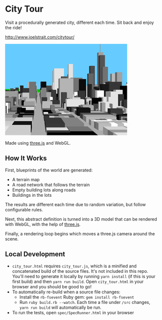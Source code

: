# City Tour

Visit a procedurally generated city, different each time. Sit back and enjoy the ride!

<http://www.joelstrait.com/citytour/>

<img src="city_tour.gif" width="400" />

Made using [three.js](http://threejs.org) and WebGL.


## How It Works

First, blueprints of the world are generated:

* A terrain map
* A road network that follows the terrain
* Empty building lots along roads
* Buildings in the lots

The results are different each time due to random variation, but follow configurable rules.

Next, this abstract definition is turned into a 3D model that can be rendered with WebGL, with the help of [three.js](http://threejs.org).

Finally, a rendering loop begins which moves a three.js camera around the scene.


## Local Development

* `city_tour.html` requires `city_tour.js`, which is a minified and concatenated build of the source files. It's not included in this repo. You'll need to generate it locally by running `yarn install` (if this is your first build) and then `yarn run build`. Open `city_tour.html` in your browser and you should be good to go!
* To automatically re-build when a source file changes:
  * Install the `rb-fsevent` Ruby gem: `gem install rb-fsevent`
  * Run `ruby build.rb --watch`. Each time a file under `/src` changes, `yarn run build` will automatically be run.
* To run the tests, open `spec/SpecRunner.html` in your browser
